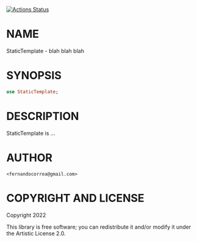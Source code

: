 [![Actions Status](https://github.com/FCO/StaticTemplate/actions/workflows/test.yml/badge.svg)](https://github.com/FCO/StaticTemplate/actions)

NAME
====

StaticTemplate - blah blah blah

SYNOPSIS
========

```raku
use StaticTemplate;
```

DESCRIPTION
===========

StaticTemplate is ...

AUTHOR
======

    <fernandocorrea@gmail.com>

COPYRIGHT AND LICENSE
=====================

Copyright 2022 

This library is free software; you can redistribute it and/or modify it under the Artistic License 2.0.

